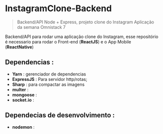 # InstagramClone-Backend
> Backend/API Node + Express, projeto clone do Instagram
> Aplicação da semana Omnistack 7

Backend/API para rodar uma aplicação clone do Instagram, esse repositório é necessario para rodar o Front-end (**ReactJS**) e o 
App Mobile (**ReactNative**)

## Dependencias :

- **Yarn** : gerenciador de dependencias
- **ExpressJS** : Para servidor http/rotas;
- **Sharp** : para compactar as imagens
- **multer** :
- **mongoose** :
- **socket.io** :

## Dependecias de desenvolvimento : 

- **nodemon** :
